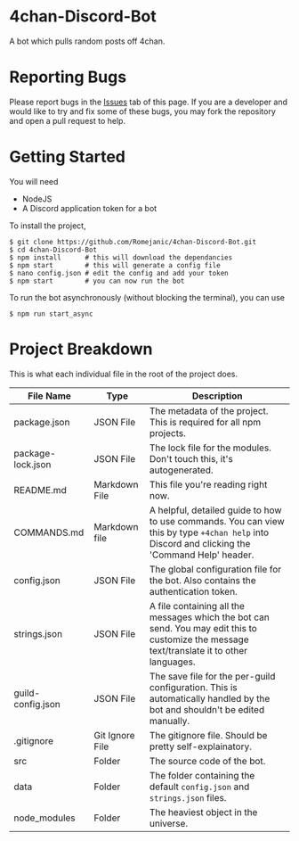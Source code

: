 # 4chan-Discord-Bot
A bot which pulls random posts off 4chan.

# Reporting Bugs
Please report bugs in the [Issues](https://github.com/Romejanic/4chan-Discord-Bot/issues) tab of this page. If you are a developer and would like to try and fix some of these bugs, you may fork the repository and open a pull request to help.

# Getting Started
You will need
- NodeJS
- A Discord application token for a bot

To install the project,
```shell
$ git clone https://github.com/Romejanic/4chan-Discord-Bot.git
$ cd 4chan-Discord-Bot
$ npm install      # this will download the dependancies
$ npm start        # this will generate a config file
$ nano config.json # edit the config and add your token
$ npm start        # you can now run the bot
```

To run the bot asynchronously (without blocking the terminal), you can use
```shell
$ npm run start_async
```

# Project Breakdown
This is what each individual file in the root of the project does.

| File Name | Type | Description |
|-----------|------|-------------|
|package.json|JSON File|The metadata of the project. This is required for all npm projects.|
|package-lock.json|JSON File|The lock file for the modules. Don't touch this, it's autogenerated.|
|README.md|Markdown File|This file you're reading right now.|
|COMMANDS.md|Markdown file|A helpful, detailed guide to how to use commands. You can view this by type `+4chan help` into Discord and clicking the 'Command Help' header.|
|config.json|JSON File|The global configuration file for the bot. Also contains the authentication token.|
|strings.json|JSON File|A file containing all the messages which the bot can send. You may edit this to customize the message text/translate it to other languages.|
|guild-config.json|JSON File|The save file for the per-guild configuration. This is automatically handled by the bot and shouldn't be edited manually.|
|.gitignore|Git Ignore File|The gitignore file. Should be pretty self-explainatory.|
|src|Folder|The source code of the bot.|
|data|Folder|The folder containing the default `config.json` and `strings.json` files.|
|node_modules|Folder|The heaviest object in the universe.|